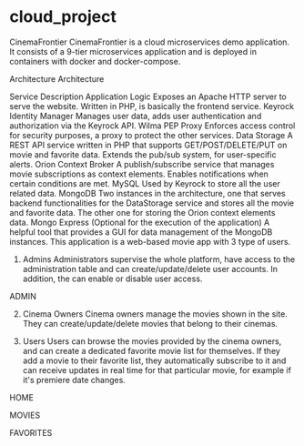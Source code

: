 # cloud_project
CinemaFrontier
CinemaFrontier is a cloud microservices demo application. It consists of a 9-tier microservices application and is deployed in containers with docker and docker-compose.

Architecture
Architecture

Service	Description
Application Logic	Exposes an Apache HTTP server to serve the website. Written in PHP, is basically the frontend service.
Keyrock Identity Manager	Manages user data, adds user authentication and authorization via the Keyrock API.
Wilma PEP Proxy	Enforces access control for security purposes, a proxy to protect the other services.
Data Storage	A REST API service written in PHP that supports GET/POST/DELETE/PUT on movie and favorite data. Extends the pub/sub system, for user-specific alerts.
Orion Context Broker	A publish/subscribe service that manages movie subscriptions as context elements. Enables notifications when certain conditions are met.
MySQL	Used by Keyrock to store all the user related data.
MongoDB	Two instances in the architecture, one that serves backend functionalities for the DataStorage service and stores all the movie and favorite data. The other one for storing the Orion context elements data.
Mongo Express	(Optional for the execution of the application) A helpful tool that provides a GUI for data management of the MongoDB instances.
This application is a web-based movie app with 3 type of users.

1. Admins
Administrators supervise the whole platform, have access to the administration table and can create/update/delete user accounts. In addition, the can enable or disable user access.

ADMIN

2. Cinema Owners
Cinema owners manage the movies shown in the site. They can create/update/delete movies that belong to their cinemas.

3. Users
Users can browse the movies provided by the cinema owners, and can create a dedicated favorite movie list for themselves. If they add a movie to their favorite list, they automatically subscribe to it and can receive updates in real time for that particular movie, for example if it's premiere date changes.

HOME

MOVIES

FAVORITES
